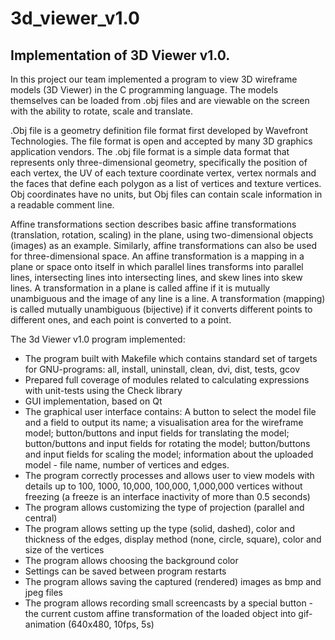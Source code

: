 # 3d_viewer_v1.0

## Implementation of 3D Viewer v1.0.

In this project our team implemented a program to view 3D wireframe models (3D Viewer) in the C programming language. The models themselves can be loaded from .obj files and are viewable on the screen with the ability to rotate, scale and translate.

.Obj file is a geometry definition file format first developed by Wavefront Technologies. The file format is open and accepted by many 3D graphics application vendors.
The .obj file format is a simple data format that represents only three-dimensional geometry, specifically the position of each vertex, the UV of each texture coordinate vertex, vertex normals and the faces that define each polygon as a list of vertices and texture vertices. Obj coordinates have no units, but Obj files can contain scale information in a readable comment line.

Affine transformations section describes basic affine transformations (translation, rotation, scaling) in the plane, using two-dimensional objects (images) as an example. Similarly, affine transformations can also be used for three-dimensional space.
An affine transformation is a mapping in a plane or space onto itself in which parallel lines transforms into parallel lines, intersecting lines into intersecting lines, and skew lines into skew lines.
A transformation in a plane is called affine if it is mutually unambiguous and the image of any line is a line. A transformation (mapping) is called mutually unambiguous (bijective) if it converts different points to different ones, and each point is converted to a point.

The 3d Viewer v1.0 program implemented:
- The program built with Makefile which contains standard set of targets for GNU-programs: all, install, uninstall, clean, dvi, dist, tests, gcov
- Prepared full coverage of modules related to calculating expressions with unit-tests using the Check library
- GUI implementation, based on Qt
- The graphical user interface contains: A button to select the model file and a field to output its name; a visualisation area for the wireframe model; button/buttons and input fields for translating the model; button/buttons and input fields for rotating the model; button/buttons and input fields for scaling the model; information about the uploaded model - file name, number of vertices and edges.
- The program correctly processes and allows user to view models with details up to 100, 1000, 10,000, 100,000, 1,000,000  vertices without freezing (a freeze is an interface inactivity of more than 0.5 seconds)
- The program allows customizing the type of projection (parallel and central)
- The program allows setting up the type (solid, dashed), color and thickness of the edges, display method (none, circle, square), color and size of the vertices
- The program allows choosing the background color
- Settings can be saved between program restarts
- The program allows saving the captured (rendered) images as bmp and jpeg files
- The program allows recording small screencasts by a special button - the current custom affine transformation of the loaded object into gif-animation (640x480, 10fps, 5s)
